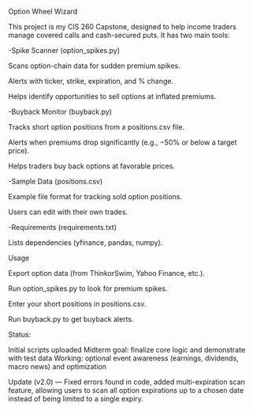 Option Wheel Wizard

This project is my CIS 260 Capstone, designed to help income traders manage covered calls and cash-secured puts. It has two main tools:

-Spike Scanner (option_spikes.py)

Scans option-chain data for sudden premium spikes.

Alerts with ticker, strike, expiration, and % change.

Helps identify opportunities to sell options at inflated premiums.


-Buyback Monitor (buyback.py)

Tracks short option positions from a positions.csv file.

Alerts when premiums drop significantly (e.g., −50% or below a target price).

Helps traders buy back options at favorable prices.


-Sample Data (positions.csv)

Example file format for tracking sold option positions.

Users can edit with their own trades.


-Requirements (requirements.txt)

Lists dependencies (yfinance, pandas, numpy).

Usage

Export option data (from ThinkorSwim, Yahoo Finance, etc.).

Run option_spikes.py to look for premium spikes.

Enter your short positions in positions.csv.

Run buyback.py to get buyback alerts.


Status:

Initial scripts uploaded
Midterm goal: finalize core logic and demonstrate with test data
Working: optional event awareness (earnings, dividends, macro news) and optimization



Update (v2.0) — Fixed errors found in code, added multi-expiration scan feature, allowing users to scan all option expirations up to a chosen date instead of being limited to a single expiry.
